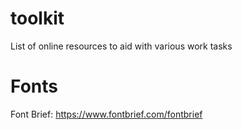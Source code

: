 # toolkit
List of online resources to aid with various work tasks

# Fonts
Font Brief: https://www.fontbrief.com/fontbrief
